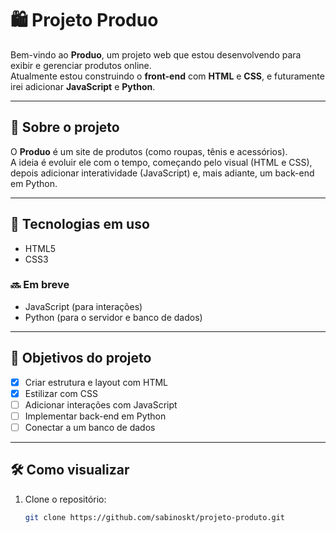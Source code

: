 # 🛍️ Projeto Produo

Bem-vindo ao **Produo**, um projeto web que estou desenvolvendo para exibir e gerenciar produtos online.  
Atualmente estou construindo o **front-end** com **HTML** e **CSS**, e futuramente irei adicionar **JavaScript** e **Python**.

---

## 🚀 Sobre o projeto

O **Produo** é um site de produtos (como roupas, tênis e acessórios).  
A ideia é evoluir ele com o tempo, começando pelo visual (HTML e CSS), depois adicionar interatividade (JavaScript) e, mais adiante, um back-end em Python.

---

## 🧠 Tecnologias em uso

- HTML5  
- CSS3  

### 🔜 Em breve
- JavaScript (para interações)  
- Python (para o servidor e banco de dados)

---

## 🧩 Objetivos do projeto

- [x] Criar estrutura e layout com HTML  
- [x] Estilizar com CSS  
- [ ] Adicionar interações com JavaScript  
- [ ] Implementar back-end em Python  
- [ ] Conectar a um banco de dados

---

## 🛠️ Como visualizar

1. Clone o repositório:
   ```bash
   git clone https://github.com/sabinoskt/projeto-produto.git
